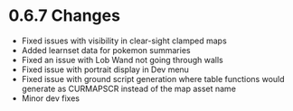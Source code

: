 # 0.6.7 Changes #

* Fixed issues with visibility in clear-sight clamped maps
* Added learnset data for pokemon summaries
* Fixed an issue with Lob Wand not going through walls
* Fixed issue with portrait display in Dev menu
* Fixed issue with ground script generation where table functions would generate as CURMAPSCR instead of the map asset name
* Minor dev fixes
